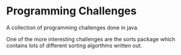 # Programming Challenges
A collection of programming challenges done in java.

One of the more interesting challenges are the sorts package which contains lots of different sorting algorthms written out.